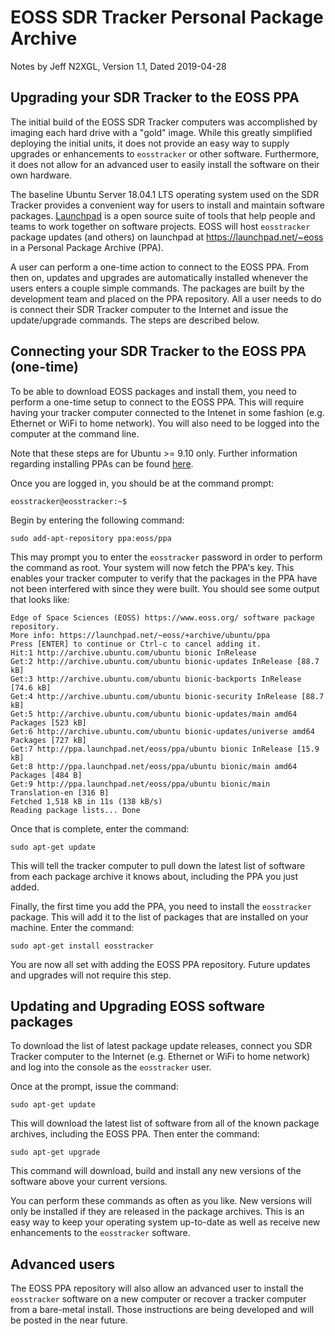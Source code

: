 # EOSS SDR Tracker Personal Package Archive

Notes by Jeff N2XGL,
Version 1.1, Dated 2019-04-28

## Upgrading your SDR Tracker to the EOSS PPA

The initial build of the EOSS SDR Tracker computers was accomplished by
imaging each hard drive with a "gold" image.  While this greatly simplified
deploying the initial units, it does not provide an easy way to supply
upgrades or enhancements to `eosstracker` or other software.  Furthermore,
it does not allow for an advanced user to easily install the software on their
own hardware.

The baseline Ubuntu Server 18.04.1 LTS operating system used on the SDR
Tracker provides a convenient way for users to install and maintain software
packages. [Launchpad](https://launchpad.net/) is a open source suite of tools
that help people and teams to work together on software projects.  EOSS will
host `eosstracker` package updates (and others) on launchpad at
https://launchpad.net/~eoss in a Personal Package Archive (PPA).

A user can perform a one-time action to connect to the EOSS PPA.  From then
on, updates and upgrades are automatically installed whenever the users
enters a couple simple commands.  The packages are built by the development
team and placed on the PPA repository.  All a user needs to do is connect
their SDR Tracker computer to the Internet and issue the update/upgrade
commands.  The steps are described below.

## Connecting your SDR Tracker to the EOSS PPA (one-time)

To be able to download EOSS packages and install them, you need to perform
a one-time setup to connect to the EOSS PPA.  This will require having your
tracker computer connected to the Intenet in some fashion (e.g. Ethernet or
WiFi to home network).  You will also need to be logged into the computer at
the command line.  

Note that these steps are for Ubuntu >= 9.10 only. Further information
regarding installing PPAs can be found
[here](https://help.launchpad.net/Packaging/PPA/InstallingSoftware).

Once you are logged in, you should be at the command
prompt:

`eosstracker@eosstracker:~$`

Begin by entering the following command:

`sudo add-apt-repository ppa:eoss/ppa`

This may prompt you to enter the `eosstracker` password in order to perform
the command as root. Your system will now fetch the PPA's key. This enables
your tracker computer to verify that the packages in the PPA have not been
interfered with since they were built.  You should see some output that
looks like:
```
Edge of Space Sciences (EOSS) https://www.eoss.org/ software package repository.
More info: https://launchpad.net/~eoss/+archive/ubuntu/ppa
Press [ENTER] to continue or Ctrl-c to cancel adding it.
Hit:1 http://archive.ubuntu.com/ubuntu bionic InRelease
Get:2 http://archive.ubuntu.com/ubuntu bionic-updates InRelease [88.7 kB]
Get:3 http://archive.ubuntu.com/ubuntu bionic-backports InRelease [74.6 kB]
Get:4 http://archive.ubuntu.com/ubuntu bionic-security InRelease [88.7 kB]
Get:5 http://archive.ubuntu.com/ubuntu bionic-updates/main amd64 Packages [523 kB]
Get:6 http://archive.ubuntu.com/ubuntu bionic-updates/universe amd64 Packages [727 kB]
Get:7 http://ppa.launchpad.net/eoss/ppa/ubuntu bionic InRelease [15.9 kB]
Get:8 http://ppa.launchpad.net/eoss/ppa/ubuntu bionic/main amd64 Packages [484 B]
Get:9 http://ppa.launchpad.net/eoss/ppa/ubuntu bionic/main Translation-en [316 B]
Fetched 1,518 kB in 11s (138 kB/s)
Reading package lists... Done
```

Once that is complete, enter the command:

`sudo apt-get update`

This will tell the tracker computer to pull down the latest list of software
from each package archive it knows about, including the PPA you just added.

Finally, the first time you add the PPA, you need to install the `eosstracker`
package.  This will add it to the list of packages that are installed on your
machine.  Enter the command:

`sudo apt-get install eosstracker`

You are now all set with adding the EOSS PPA repository.  Future updates and
upgrades will not require this step.  

## Updating and Upgrading EOSS software packages

To download the list of latest package update releases, connect you SDR
Tracker computer to the Internet (e.g. Ethernet or WiFi to home network)
and log into the console as the `eosstracker` user.

Once at the prompt, issue the command:

`sudo apt-get update`

This will download the latest list of software from all of the known package
archives, including the EOSS PPA.  Then enter the command:

`sudo apt-get upgrade`

This command will download, build and install any new versions of the
software above your current versions.  

You can perform these commands as often as you like.  New versions will
only be installed if they are released in the package archives.  This is
an easy way to keep your operating system up-to-date as well as receive
new enhancements to the `eosstracker` software.

## Advanced users

The EOSS PPA repository will also allow an advanced user to install the
`eosstracker` software on a new computer or recover a tracker computer
from a bare-metal install.  Those instructions are being developed and
will be posted in the near future.
